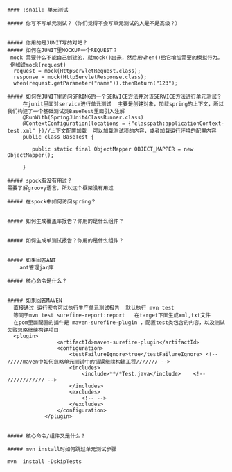     #### :snail: 单元测试

    ##### 你写不写单元测试？（你们觉得不会写单元测试的人是不是高级？）


    ##### 你用的是JUNIT写的对吧？
    ##### 如何在JUNIT里MOCKUP一个REQUEST？
     mock 需要什么不能自己创建的，就mock()出来，然后用when()给它增加需要的模拟行为。
     例如说mock(request)
      request = mock(HttpServletRequest.class);
      response = mock(HttpServletResponse.class);
      when(request.getParameter("name")).thenReturn("123");

    ##### 如何在JUNIT里访问SPRING的一个SERVICE方法并对该SERVICE方法进行单元测试？
         在junit里面对service进行单元测试  主要是创建对象，加载spring的上下文，所以我们构建了一个基础测试类BaseTest里面引入注解
         @RunWith(SpringJUnit4ClassRunner.class)
         @ContextConfiguration(locations = {"classpath:applicationContext-test.xml" })//上下文配置加载  可以加载测试项的内容，或者加载运行环境的配置内容
         public class BaseTest {

            public static final ObjectMapper OBJECT_MAPPER = new ObjectMapper();

         }

    ##### spock有没有用过？
    需要了解groovy语言，所以这个框架没有用过

    ##### 在spock中如何访问spring？


    ##### 如何生成覆盖率报告？你用的是什么组件？


    ##### 如何生成单测试报告？你用的是什么组件？


    ##### 如果回答ANT
        ant管理jar库

    ##### 核心命令是什么？


    ##### 如果回答MAVEN
      直接通过 运行密令可以执行生产单元测试报告  默认执行 mvn test
      等同于mvn test surefire-report:report   在target下面生成xml,txt文件
      在pom里面配置的插件是 maven-surefire-plugin ，配置test类包含的内容，以及测试失败忽略继续构建项目
      <plugin>
      				<artifactId>maven-surefire-plugin</artifactId>
      				<configuration>
      					<testFailureIgnore>true</testFailureIgnore>	<!-- /////maven中如何忽略单元测试中的错误继续构建工程/////// -->
      					<includes>
      						<include>**/*Test.java</include>	<!-- //////////// -->
      					</includes>
      					<excludes>
      						<!-- -->
      					</excludes>
      				</configuration>
      			</plugin>


    ##### 核心命令/组件又是什么？

    ##### mvn install时如何跳过单元测试步骤

    mvn  install -DskipTests